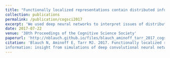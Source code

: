 ```yaml
---
title: "Functionally localized representations contain distributed information: insights from simulations of deep convolutional neural networks"
collection: publications
permalink: /publication/cogsci2017
excerpt: 'We used deep neural networks to interpret issues of distributed vs. localized processing of visual categories in the brain.'
date: 2017-07-22
venue: '38th Proceedings of the Cognitive Science Society'
paperurl: 'http://nblauch.github.io/files/blauch_aminoff_tarr_2017_cogsci.pdf'
citation: 'Blauch N, Aminoff E, Tarr MJ. 2017. Functionally localized representations contain distributed
information: insight from simulations of deep convolutional neural networks. 39th Annual Proceedings of the Cognitive Science Society.'
---
```

